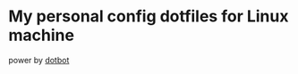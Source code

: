 # My personal config dotfiles for Linux machine

power by [dotbot](https://github.com/anishathalye/dotbot)